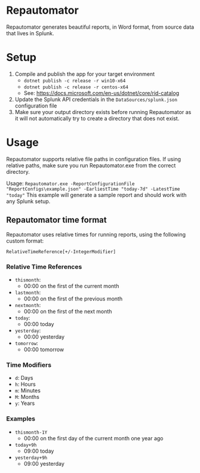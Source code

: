 # Repautomator
Repautomator generates beautiful reports, in Word format, from source data that lives in Splunk.

# Setup
1. Compile and publish the app for your target environment
    - `dotnet publish -c release -r win10-x64` 
    - `dotnet publish -c release -r centos-x64`
    - See: https://docs.microsoft.com/en-us/dotnet/core/rid-catalog
1. Update the Splunk API credentials in the `DataSources/splunk.json` configuration file
1. Make sure your output directory exists before running Repautomator as it will not automatically try to create a directory that does not exist.

# Usage
Repautomator supports relative file paths in configuration files. If using relative paths, make sure you run Repautomator.exe from the correct directory.

Usage: `Repautomator.exe -ReportConfigurationFile "ReportConfigs\example.json" -EarliestTime "today-7d" -LatestTime "today"`
This example will generate a sample report and should work with any Splunk setup.

## Repautomator time format
Repautomator uses relative times for running reports, using the following custom format:

`RelativeTimeReference[+/-IntegerModifier]`

### Relative Time References
- `thismonth`:
    - 00:00 on the first of the current month
- `lastmonth`:
    - 00:00 on the first of the previous month
- `nextmonth`:
    - 00:00 on the first of the next month
- `today`:
    - 00:00 today
- `yesterday`:
    - 00:00 yesterday
- `tomorrow`:
    - 00:00 tomorrow

### Time Modifiers
- `d`: Days
- `h`: Hours
- `m`: Minutes
- `M`: Months
- `y`: Years

### Examples
- `thismonth-1Y`
    - 00:00 on the first day of the current month one year ago
- `today+9h`
    - 09:00 today
- `yesterday+9h`
    - 09:00 yesterday